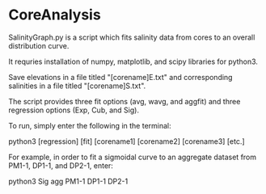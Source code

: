 # CoreAnalysis

SalinityGraph.py is a script which fits salinity data from cores to an overall distribution curve. 

It requries installation of numpy, matplotlib, and scipy libraries for python3.

Save elevations in a file titled "[corename]E.txt" and corresponding salinities in a file titled "[corename]S.txt".

The script provides three fit options (avg, wavg, and aggfit) and three regression options (Exp, Cub, and Sig). 

To run, simply enter the following in the terminal:

python3 [regression] [fit] [corename1] [corename2] [corename3] [etc.]

For example, in order to fit a sigmoidal curve to an aggregate dataset from PM1-1, DP1-1, and DP2-1, enter:

python3 Sig agg PM1-1 DP1-1 DP2-1
